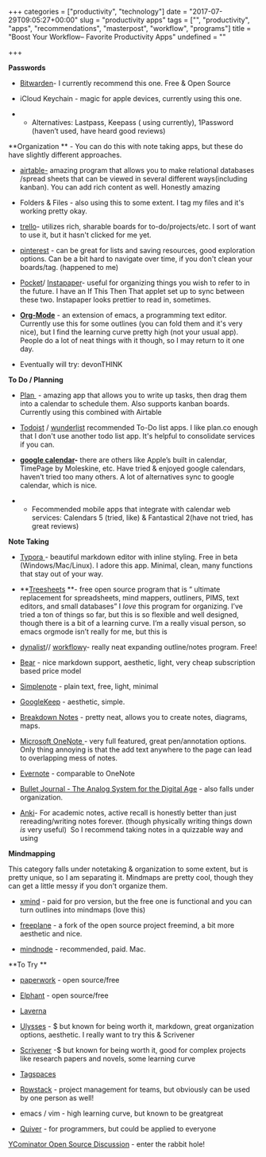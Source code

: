 +++
categories = ["productivity", "technology"]
date = "2017-07-29T09:05:27+00:00"
slug = "productivity apps"
tags = ["", "productivity", "apps", "recommendations", "masterpost", "workflow", "programs"]
title = "Boost Your Workflow– Favorite Productivity Apps"
undefined = ""

+++


**Passwords**

* [Bitwarden](https://bitwarden.com)- I currently recommend this one. Free & Open Source

* iCloud Keychain - magic for apple devices, currently using this one.

* * Alternatives: Lastpass, Keepass ( using currently), 1Password (haven’t used, have heard good reviews)

**Organization ** - You can do this with note taking apps, but these do have slightly different approaches.

* [airtable-](https://airtable.com) amazing program that allows you to make relational databases /spread sheets that can be viewed in several different ways(including kanban). You can add rich content as well. Honestly amazing

* Folders & Files - also using this to some extent. I tag my files and it's working pretty okay.

* [trello](https://trello.com/)- utilizes rich, sharable boards for to-do/projects/etc. I sort of want to use it, but it hasn't clicked for me yet.

* [pinterest](https://www.pinterest.com/) - can be great for lists and saving resources, good exploration options. Can be a bit hard to navigate over time, if you don't clean your boards/tag. (happened to me)

* [Pocket](http://getpocket.com/)/ [Instapaper](http://instapaper.com/read/925426689)- useful for organizing things you wish to refer to in the future. I have an If This Then That applet set up to sync between these two. Instapaper looks prettier to read in, sometimes.

* **[Org-Mode](http://orgmode.org)** - an extension of emacs, a programming text editor. Currently use this for some outlines (you can fold them and it's very nice), but I find the learning curve pretty high (not your usual app). People do a lot of neat things with it though, so I may return to it one day.

* Eventually will try: devonTHINK

**To Do / Planning**

* [Plan ](http://getplan.co) - amazing app that allows you to write up tasks, then drag them into a calendar to schedule them. Also supports kanban boards. Currently using this combined with Airtable

* [Todoist](https://en.todoist.com/) / [wunderlist](https://www.wunderlist.com/) recommended To-Do list apps. I like plan.co enough that I don't use another todo list app. It's helpful to consolidate services if you can.

* **[google calendar](http://calendar.google.com)-** there are others like Apple’s built in calendar, TimePage by Moleskine, etc. Have tried & enjoyed google calendars, haven’t tried too many others. A lot of alternatives sync to google calendar, which is nice.

* * Fecommended mobile apps that integrate with calendar web services: Calendars 5 (tried, like) & Fantastical 2(have not tried, has great reviews)

**Note Taking**

* [Typora ](http://t.umblr.com/redirect?z=https%3A%2F%2Fwww.typora.io&t=NWVhOTU1NDI5Y2E5NDIwYmViMjdjNGUwYjliOGE1N2QxM2EwZjliZSxBWXBMdGpadA%3D%3D&b=t%3AgNrt7AayYkimRbElvYpsXg&p=https%3A%2F%2Fthoughtseek.tumblr.com%2Fpost%2F161638029252%2Fthoughtseeks-note-taking-organization-programs&m=1)- beautiful markdown editor with inline styling. Free in beta (Windows/Mac/Linux). I adore this app. Minimal, clean, many functions that stay out of your way.

* **[Treesheets](http://strlen.com/treesheets/) **- free open source program that is “ ultimate replacement for spreadsheets, mind mappers, outliners, PIMS, text editors, and small databases” I *love* this program for organizing. I’ve tried a ton of things so far, but this is so flexible and well designed, though there is a bit of a learning curve. I’m a really visual person, so emacs orgmode isn’t really for me, but this is

* [dynalist](https://dynalist.io/)// [workflowy](https://workflowy.com/)- really neat expanding outline/notes program. Free!

* [Bear](https://itunes.apple.com/us/app/bear-beautiful-writing-app-for-notes-and-prose/id1016366447?mt=8&at=1000luo9) - nice markdown support, aesthetic, light, very cheap subscription based price model

* [Simplenote](https://simplenote.com/) - plain text, free, light, minimal

* [GoogleKeep](https://keep.google.com/) - aesthetic, simple.

* [Breakdown Notes](https://www.breakdown-notes.com) - pretty neat, allows you to create notes, diagrams, maps.

* [Microsoft OneNote ](https://www.onenote.com/)- very full featured, great pen/annotation options. Only thing annoying is that the add text anywhere to the page can lead to overlapping mess of notes.

* [Evernote](https://evernote.com/) - comparable to OneNote

* [Bullet Journal - The Analog System for the Digital Age](http://bulletjournal.com/) - also falls under organization.

* [Anki](https://ankiweb.net)- For academic notes, active recall is honestly better than just rereading/writing notes forever. (though physically writing things down *is* very useful)  So I recommend taking notes in a quizzable way and using

**Mindmapping**

This category falls under notetaking & organization to some extent, but is pretty unique, so I am separating it. Mindmaps are pretty cool, though they can get a little messy if you don't organize them.

* [xmind](http://www.xmind.net) - paid for pro version, but the free one is functional and you can turn outlines into mindmaps (love this)

* [freeplane](http://www.freeplane.org/wiki/) - a fork of the open source project freemind, a bit more aesthetic and nice.

* [mindnode](https://mindnode.com) - recommended, paid. Mac.

**To Try **

* [paperwork](http://paperwork.rocks/) - open source/free

* [Elphant](http://elephant.mine.nu/) - open source/free

* [Laverna](https://laverna.cc/)

* [Ulysses](https://www.ulyssesapp.com/) - $ but known for being worth it, markdown, great organization options, aesthetic. I really want to try this & Scrivener

* [Scrivener](https://www.literatureandlatte.com/scrivener.php) -$ but known for being worth it, good for complex projects like research papers and novels, some learning curve

* [Tagspaces](http://tagspaces.org/)

* [Rowstack](http://rowstack.com/) - project management for teams, but obviously can be used by one person as well!

* emacs / vim - high learning curve, but known to be greatgreat

* [Quiver](http://happenapps.com/#quiver) - for programmers, but could be applied to everyone

[YCominator Open Source Discussion](https://news.ycombinator.com/item?id=9206002) - enter the rabbit hole!